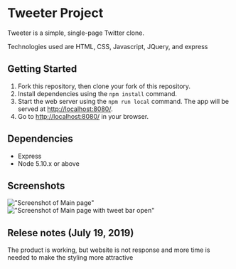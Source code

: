 # Tweeter Project

Tweeter is a simple, single-page Twitter clone.

Technologies used are HTML, CSS, Javascript, JQuery, and express

## Getting Started

1. Fork this repository, then clone your fork of this repository.
2. Install dependencies using the `npm install` command.
3. Start the web server using the `npm run local` command. The app will be served at <http://localhost:8080/>.
4. Go to <http://localhost:8080/> in your browser.

## Dependencies

- Express
- Node 5.10.x or above

## Screenshots
!["Screenshot of Main page"]('https://github.com/therealarcher/tweeter/blob/9adf7e14f178a51f35c3eebbe5b8e30ffec5fe6f/main%20page%20image.png')
!["Screenshot of Main page with tweet bar open"]('https://github.com/therealarcher/tweeter/blob/9adf7e14f178a51f35c3eebbe5b8e30ffec5fe6f/main%20page%20tweet%20bar%20shown.png')

## Relese notes (July 19, 2019)
The product is working, but website is not response and more time is needed to make the styling more attractive